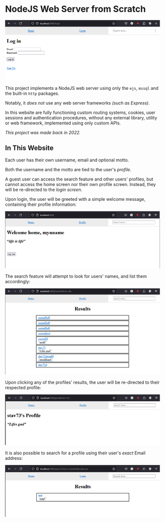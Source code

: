 # NodeJS Web Server from Scratch

![Banner](./public/assets/banner.png)

This project implements a NodeJS web server using only the `ejs`, `mssql` and the built-in `http` packages.

Notably, it *does not* use any web server frameworks *(such as Express)*.

In this website are fully functioning custom routing systems, cookies, user sessions and authentication procedures, without any external library, utility or web framework, implemented using only custom APIs.

<!--I have actually also originally re-made my own EJS in this project until I discovered it already exists.. 😅 *(Dropped because irrelevant to my goal.) (also EJS has super cool stuff ootb)*-->

*This project was made back in 2022.*

## In This Website

Each user has their own username, email and optional motto.

Both the username and the motto are tied to the user's *profile*.

A guest user can access the search feature and other users' profiles, but cannot access the home screen nor their own profile screen. Instead, they will be re-directed to the *login screen*.

Upon login, the user will be greeted with a simple welcome message, containing their profile information:

![The home screen for user "myuname", with the motto "life is life".](./public/assets/home.png)

The search feature will attempt to look for users' names, and list them accordingly:

![Search results for query "sta"](./public/assets/search.png)

Upon clicking any of the profiles' results, the user will be re-directed to their respected profile:

![Profile page of "stav73", with the motto "Lifes gud"](./public/assets/profile.png)

It is also possible to search for a profile using their user's *exact* Email address:

![The search results for the Email query of "some@email.com"](./public/assets/email_search.png)
